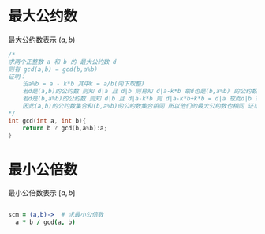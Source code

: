 # 最大公约数

最大公约数表示 $(a,b)$

```cpp
/*
求两个正整数 a 和 b 的 最大公约数 d
则有 gcd(a,b) = gcd(b,a%b)
证明：
    设a%b = a - k*b 其中k = a/b(向下取整)
    若d是(a,b)的公约数 则知 d|a 且 d|b 则易知 d|a-k*b 故d也是(b,a%b) 的公约数
    若d是(b,a%b)的公约数 则知 d|b 且 d|a-k*b 则 d|a-k*b+k*b = d|a 故而d|b 故而 d也是(a,b)的公约数
    因此(a,b)的公约数集合和(b,a%b)的公约数集合相同 所以他们的最大公约数也相同 证毕#
*/
int gcd(int a, int b){
    return b ? gcd(b,a%b):a;
}
```

# 最小公倍数

最小公倍数表示 $[a,b]$

```coffeescript

scm = (a,b)->  # 求最小公倍数
  a * b / gcd(a, b)
```
